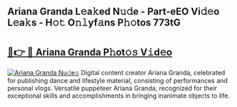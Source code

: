 ## Ariana Granda L𝚎a𝚔ed N𝚞𝚍e - Part-eEO Vi𝚍𝚎o L𝚎a𝚔s - H𝚘𝚝 O𝚗𝚕yf𝚊ns P𝚑𝚘tos 773tG

# <h2><a href="http://kfbhv6w.oniu.top/?m=Ariana+Granda">🔗👉 🔴 Ariana Granda P𝚑ot𝚘𝚜 V𝚒d𝚎o</a></h2>

[![Ariana Granda Nu𝚍e𝚜](https://i.imgur.com/0qMVB7G.gif)](http://kfbhv6w.oniu.top/?m=Ariana+Granda)
Digital content creator Ariana Granda, celebrated for publishing dance and lifestyle material, consisting of performances and personal vlogs. Versatile puppeteer Ariana Granda, recognized for their exceptional skills and accomplishments in bringing inanimate objects to life.  
